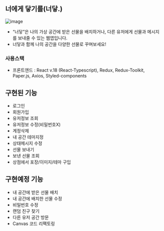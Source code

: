 ## 너에게 닿기를(너닿.)
![image](https://user-images.githubusercontent.com/87600115/184542055-d7264fca-47d8-4b07-a521-17ed88962301.png)
<br/>
- “너닿”은 나의 가상 공간에 받은 선물을 배치하거나, 다른 유저에게 선물과 메시지를 보내줄 수 있는 웹앱입니다. 
- 너닿과 함께 나의 공간을 다양한 선물로 꾸며보세요!

### 사용스택
- 프론트엔드 : React v.18 (React-Typescript), Redux, Redux-Toolkit, Paper.js, Axios, Styled-components

## 구현된 기능
- 로그인
- 회원가입
- 유저정보 조회
- 유저정보 수정(비밀번호X)
- 계정삭제
- 내 공간 테마지정
- 상태메시지 수정
- 선물 보내기
- 보낸 선물 조회
- 상점에서 포장/이미지/테마 구입

## 구현예정 기능
- 내 공간에 받은 선물 배치
- 내 공간에 배치한 선물 수정
- 비밀번호 수정
- 랜덤 친구 찾기
- 다른 유저 공간 방문
- Canvas 코드 리팩토링
